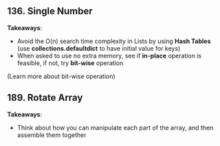 ## 136. Single Number
**Takeaways**: 
* Avoid the O(n) search time complexity in Lists by using **Hash Tables** (use **collections.defaultdict** to have initial value for keys)
* When asked to use no extra memory, see if **in-place** operation is feasible, if not, try **bit-wise** operation 

(Learn more about bit-wise operation) 

## 189. Rotate Array
**Takeaways**:
* Think about how you can manipulate each part of the array, and then assemble them together 
